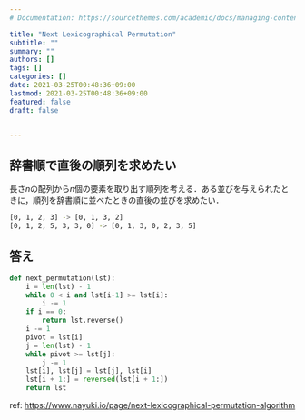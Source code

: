 ```yaml
---
# Documentation: https://sourcethemes.com/academic/docs/managing-content/

title: "Next Lexicographical Permutation"
subtitle: ""
summary: ""
authors: []
tags: []
categories: []
date: 2021-03-25T00:48:36+09:00
lastmod: 2021-03-25T00:48:36+09:00
featured: false
draft: false


---
```


## 辞書順で直後の順列を求めたい

長さ$n$の配列から$n$個の要素を取り出す順列を考える．ある並びを与えられたときに，順列を辞書順に並べたときの直後の並びを求めたい．

```sh
[0, 1, 2, 3] -> [0, 1, 3, 2]
[0, 1, 2, 5, 3, 3, 0] -> [0, 1, 3, 0, 2, 3, 5]
```

## 答え

```python
def next_permutation(lst):
    i = len(lst) - 1
    while 0 < i and lst[i-1] >= lst[i]:
        i -= 1
    if i == 0:
        return lst.reverse()
    i -= 1
    pivot = lst[i]
    j = len(lst) - 1
    while pivot >= lst[j]:
        j -= 1
    lst[i], lst[j] = lst[j], lst[i]
    lst[i + 1:] = reversed(lst[i + 1:])
    return lst
```

ref: https://www.nayuki.io/page/next-lexicographical-permutation-algorithm
